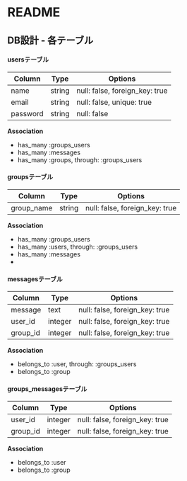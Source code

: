 # README

## DB設計 - 各テーブル

#### usersテーブル
|Column|Type|Options|
|------|----|-------|
|name|string|null: false, foreign_key: true|
|email|string|null: false, unique: true|
|password|string|null: false|

**Association**
- has_many :groups_users 
- has_many :messages
- has_many :groups, through: :groups_users

#### groupsテーブル
|Column|Type|Options|
|------|----|-------|
|group_name|string|null: false, foreign_key: true|

**Association**
- has_many :groups_users
- has_many :users, through: :groups_users
- has_many :messages
- 

#### messagesテーブル
|Column|Type|Options|
|------|----|-------|
|message|text|null: false, foreign_key: true|
|user_id|integer|null: false, foreign_key: true|
|group_id|integer|null: false, foreign_key: true|

**Association**
- belongs_to :user, through: :groups_users
- belongs_to :group

#### groups_messagesテーブル
|Column|Type|Options|
|------|----|-------|
|user_id|integer|null: false, foreign_key: true|
|group_id|integer|null: false, foreign_key: true|

**Association**
- belongs_to :user
- belongs_to :group